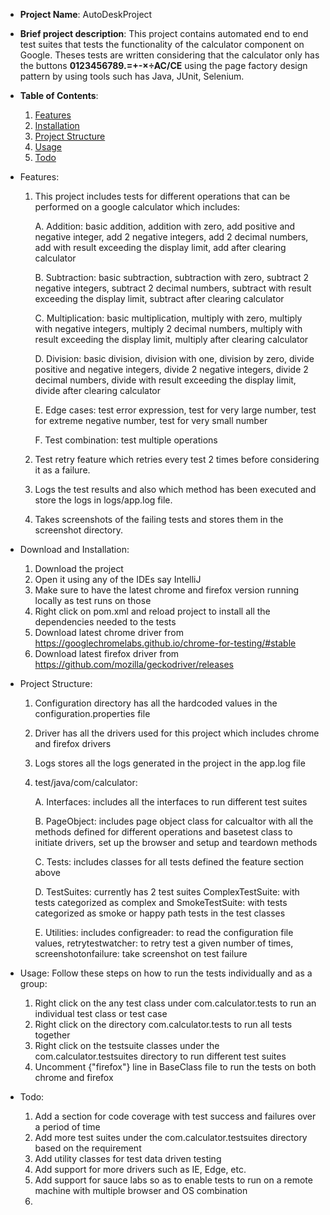 - **Project Name**: AutoDeskProject

- **Brief project description**:
   This project contains automated end to end test suites that tests the functionality of the calculator component on Google.
   Theses tests are written considering that the calculator only has the buttons **0123456789.=+-×÷AC/CE** using the page factory design
   pattern by using tools such has Java, JUnit, Selenium.

- **Table of Contents**:
   1. [Features](#Features)
   2. [Installation](#Installation)
   3. [Project Structure](#ProjectStructure)
   4. [Usage](#Usage)
   5. [Todo](#Todo)
  
- <a name="Features">Features</a>:
    1. This project includes tests for different operations that can be performed on a google calculator which includes:

        A. Addition: basic addition, addition with zero, add positive and negative integer, add 2 negative integers, add 2 decimal numbers, add with result exceeding the display limit, add after clearing calculator
        
        B. Subtraction: basic subtraction, subtraction with zero, subtract 2 negative integers, subtract 2 decimal numbers, subtract with result exceeding the display limit, subtract after clearing calculator
        
        C. Multiplication: basic multiplication, multiply with zero, multiply with negative integers, multiply 2 decimal numbers, multiply with result exceeding the display limit, multiply after clearing calculator
        
        D. Division: basic division, division with one, division by zero, divide positive and negative integers, divide 2 negative integers, divide 2 decimal numbers, divide with result exceeding the display limit, divide after clearing calculator
        
        E. Edge cases: test error expression, test for very large number, test for extreme negative number, test for very small number
        
        F. Test combination: test multiple operations
       
    3. Test retry feature which retries every test 2 times before considering it as a failure.
    4. Logs the test results and also which method has been executed and store the logs in logs/app.log file.
    5. Takes screenshots of the failing tests and stores them in the screenshot directory.


- <a name="Installation">Download and Installation</a>:
    1. Download the project
    2. Open it using any of the IDEs say IntelliJ
    3. Make sure to have the latest chrome and firefox version running locally as test runs on those
    4. Right click on pom.xml and reload project to install all the dependencies needed to the tests
    5. Download latest chrome driver from https://googlechromelabs.github.io/chrome-for-testing/#stable
    6. Download latest firefox driver from https://github.com/mozilla/geckodriver/releases

- <a name="ProjectStructure">Project Structure</a>:
    1. Configuration directory has all the hardcoded values in the configuration.properties file
    2. Driver has all the drivers used for this project which includes chrome and firefox drivers
    3. Logs stores all the logs generated in the project in the app.log file
    4. test/java/com/calculator:

        A. Interfaces: includes all the interfaces to run different test suites 

        B. PageObject: includes page object class for calcualtor with all the methods defined for different operations and 
                       basetest class to initiate drivers, set up the browser and setup and teardown methods
        
        C. Tests: includes classes for all tests defined the feature section above
        
        D. TestSuites: currently has 2 test suites ComplexTestSuite: with tests categorized as complex and SmokeTestSuite: with tests categorized as smoke or happy path tests in the test classes
        
        E. Utilities: includes configreader: to read the configuration file values, 
                          retrytestwatcher: to retry test a given number of times,
                          screenshotonfailure: take screenshot on test failure 


- <a name="Usage">Usage</a>: Follow these steps on how to run the tests individually and as a group:
    1. Right click on the any test class under com.calculator.tests to run an individual test class or test case
    2. Right click on the directory com.calculator.tests to run all tests together
    3. Right click on the testsuite classes under the com.calculator.testsuites directory to run different test suites
    4. Uncomment {"firefox"} line in BaseClass file to run the tests on both chrome and firefox

- <a name="Todo">Todo</a>:
    1. Add a section for code coverage with test success and failures over a period of time
    2. Add more test suites under the com.calculator.testsuites directory based on the requirement
    3. Add utility classes for test data driven testing 
    4. Add support for more drivers such as IE, Edge, etc. 
    5. Add support for sauce labs so as to enable tests to run on a remote machine with multiple browser and OS combination
    6. 



